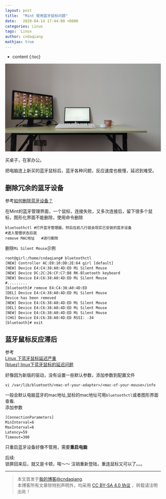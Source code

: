 ```yaml
---
layout: post
title:  "Mint 使用蓝牙鼠标问题"
date:   2020-04-14 17:44:00 +0800
categories: Linux
tags:  Linux
author: cndaqiang
mathjax: true
---
```

* content
{:toc}


![](/uploads/2020/04/desk.jpg)





买桌子，在家办公。

把电脑连上新买的蓝牙鼠标后，蓝牙各种问题，反应速度也极慢，延迟到难受。


## 删除冗余的蓝牙设备
参考[如何删除蓝牙设备？](https://chubuntu.com/questions/21129/how-can-i-remove-a-bluetooth-device.html)

在Mint的蓝牙管理界面，一个鼠标，连接失败，又多次连接后，留下很多个鼠标，图形化界面不能删除，使用命令删除
```
bluetoothctl #打开蓝牙管理器，然后在前几行就会现实已安装的蓝牙设备
#进入管理状态后就
remove MAC地址   #进行删除
```
删除`Mi Silent Mouse`示例
```
root@girl:/home/cndaqiang# bluetoothctl
[NEW] Controller AC:E0:10:DD:2E:64 girl [default]
[NEW] Device E4:C4:38:A0:4D:ED Mi Silent Mouse
[NEW] Device DC:2C:26:CF:C7:B8 RK-Bluetooth keyboard
[NEW] Device E4:C6:38:A0:4D:ED Mi Silent Mouse
#.........
[bluetooth]# remove E4:C4:38:A0:4D:ED
[DEL] Device E4:C4:38:A0:4D:ED Mi Silent Mouse
Device has been removed
[NEW] Device E4:C6:38:A0:4D:ED Mi Silent Mouse
[DEL] Device E4:C6:38:A0:4D:ED Mi Silent Mouse
[NEW] Device E4:C6:38:A0:4D:ED Mi Silent Mouse
[CHG] Device E4:C6:38:A0:4D:ED RSSI: -34
[bluetooth]# exit
```

## 蓝牙鼠标反应滞后
参考<br>
[Linux 下蓝牙鼠标延迟严重](https://www.dianbanjiu.com/post/linux-%E4%B8%8B%E8%93%9D%E7%89%99%E9%BC%A0%E6%A0%87%E5%BB%B6%E8%BF%9F%E4%B8%A5%E9%87%8D/)<br>
[[bluez] linux下蓝牙鼠标的延迟问题](https://www.voorp.com/a/linux%E8%93%9D%E7%89%99%E5%8D%A1%E9%A1%BF)

好像因为新版的驱动，没有设置一些默认参数，添加参数到配置文件
```
vi /var/lib/bluetooth/<mac-of-your-adapter>/<mac-of-your-mouse>/info
```
一般会默认电脑蓝牙的mac地址,鼠标的mac地址可用`bluetoothctl`或者图形界面查看.<br>
添加参数
```
[ConnectionParameters]
MinInterval=6
MaxInterval=6
Latency=59
Timeout=300
```
只重启蓝牙设备好像不管用，需要**重启电脑**

后续:<br>
锁屏回来后，就又是卡顿，唉～～
注销重新登陆，重连鼠标又可以了。。。




------
>本文首发于[我的博客@cndaqiang](https://cndaqiang.github.io/).<br>
>本博客所有文章除特别声明外，均采用 [CC BY-SA 4.0 协议](https://creativecommons.org/licenses/by-sa/4.0/deed.zh) ，转载请注明出处！
